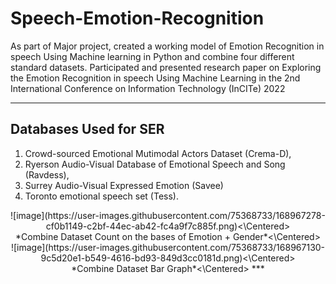 # Speech-Emotion-Recognition
As part of Major project, created a working model of Emotion Recognition in speech Using Machine learning in Python and combine four different standard datasets. Participated and presented research paper on Exploring the Emotion Recognition in speech Using Machine Learning in the 2nd International Conference on Information Technology (InCITe) 2022
***
## Databases Used for SER
1. Crowd-sourced Emotional Mutimodal Actors Dataset (Crema-D),
2. Ryerson Audio-Visual Database of Emotional Speech and Song (Ravdess),
3. Surrey Audio-Visual Expressed Emotion (Savee) 
4. Toronto emotional speech set (Tess).

<Center>![image](https://user-images.githubusercontent.com/75368733/168967278-cf0b1149-c2bf-44ec-ab42-fc4a9f7c885f.png)<\Centered>
<Center>*Combine Dataset Count on the bases of Emotion + Gender*<\Centered>
<Center>![image](https://user-images.githubusercontent.com/75368733/168967130-9c5d20e1-b549-4616-bd93-849d3cc0181d.png)<\Centered>
<Center>*Combine Dataset Bar Graph*<\Centered>
***

